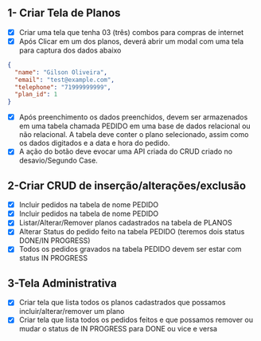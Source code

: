 ## 1- Criar Tela de Planos
- [x] Criar uma tela que tenha 03 (três) combos para compras de internet
- [x] Após Clicar em um dos planos, deverá abrir um modal com uma tela para captura dos dados abaixo
```json
{
  "name": "Gilson Oliveira",
  "email": "test@example.com",
  "telephone": "71999999999",
  "plan_id": 1
}
```

- [x] Após preenchimento os dados preenchidos, devem ser armazenados em uma tabela chamada PEDIDO em uma base de dados relacional ou não relacional. 
A tabela deve conter o plano selecionado, assim como os dados digitados e a data e hora do pedido.
- [x] A ação do botão deve evocar uma API criada do CRUD criado no desavio/Segundo Case.

## 2-Criar CRUD de inserção/alterações/exclusão
- [x] Incluir pedidos na tabela de nome PEDIDO
- [x] Incluir pedidos na tabela de nome PEDIDO
- [x] Listar/Alterar/Remover planos cadastrados na tabela de PLANOS
- [x] Alterar Status do pedido feito na tabela PEDIDO (teremos dois status DONE/IN PROGRESS)
- [x] Todos os pedidos gravados na tabela PEDIDO devem ser estar com status IN PROGRESS

## 3-Tela Administrativa
- [x] Criar tela que lista todos os planos cadastrados que possamos incluir/alterar/remover um plano
- [x] Criar tela que lista todos os pedidos feitos e que possamos remover ou mudar o status de IN PROGRESS para DONE ou vice e versa
